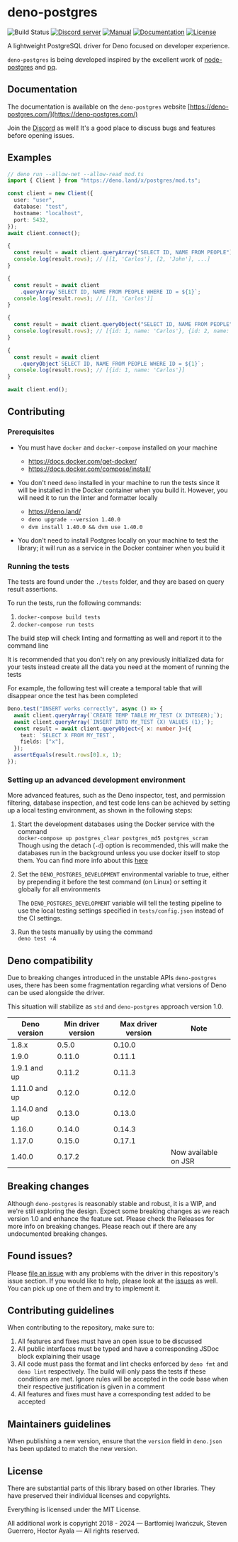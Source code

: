 # deno-postgres

![Build Status](https://img.shields.io/github/actions/workflow/status/denodrivers/postgres/ci.yml?branch=main&label=Build&logo=github&style=flat-square)
[![Discord server](https://img.shields.io/discord/768918486575480863?color=blue&label=Ask%20for%20help%20here&logo=discord&style=flat-square)](https://discord.gg/HEdTCvZUSf)
[![Manual](https://img.shields.io/github/v/release/denodrivers/postgres?color=orange&label=Manual&logo=deno&style=flat-square)](https://deno-postgres.com)
[![Documentation](https://img.shields.io/github/v/release/denodrivers/postgres?color=yellow&label=Documentation&logo=deno&style=flat-square)](https://doc.deno.land/https/deno.land/x/postgres/mod.ts)
[![License](https://img.shields.io/github/license/denodrivers/postgres?color=yellowgreen&label=License&style=flat-square)](LICENSE)

A lightweight PostgreSQL driver for Deno focused on developer experience.

`deno-postgres` is being developed inspired by the excellent work of
[node-postgres](https://github.com/brianc/node-postgres) and
[pq](https://github.com/lib/pq).

## Documentation

The documentation is available on the `deno-postgres` website
[https://deno-postgres.com/](https://deno-postgres.com/)

Join the [Discord](https://discord.gg/HEdTCvZUSf) as well! It's a good place to
discuss bugs and features before opening issues.

## Examples

```ts
// deno run --allow-net --allow-read mod.ts
import { Client } from "https://deno.land/x/postgres/mod.ts";

const client = new Client({
  user: "user",
  database: "test",
  hostname: "localhost",
  port: 5432,
});
await client.connect();

{
  const result = await client.queryArray("SELECT ID, NAME FROM PEOPLE");
  console.log(result.rows); // [[1, 'Carlos'], [2, 'John'], ...]
}

{
  const result = await client
    .queryArray`SELECT ID, NAME FROM PEOPLE WHERE ID = ${1}`;
  console.log(result.rows); // [[1, 'Carlos']]
}

{
  const result = await client.queryObject("SELECT ID, NAME FROM PEOPLE");
  console.log(result.rows); // [{id: 1, name: 'Carlos'}, {id: 2, name: 'Johnru'}, ...]
}

{
  const result = await client
    .queryObject`SELECT ID, NAME FROM PEOPLE WHERE ID = ${1}`;
  console.log(result.rows); // [{id: 1, name: 'Carlos'}]
}

await client.end();
```

## Contributing

### Prerequisites

- You must have `docker` and `docker-compose` installed on your machine

  - https://docs.docker.com/get-docker/
  - https://docs.docker.com/compose/install/

- You don't need `deno` installed in your machine to run the tests since it will
  be installed in the Docker container when you build it. However, you will need
  it to run the linter and formatter locally

  - https://deno.land/
  - `deno upgrade --version 1.40.0`
  - `dvm install 1.40.0 && dvm use 1.40.0`

- You don't need to install Postgres locally on your machine to test the
  library; it will run as a service in the Docker container when you build it

### Running the tests

The tests are found under the `./tests` folder, and they are based on query
result assertions.

To run the tests, run the following commands:

1. `docker-compose build tests`
2. `docker-compose run tests`

The build step will check linting and formatting as well and report it to the
command line

It is recommended that you don't rely on any previously initialized data for
your tests instead create all the data you need at the moment of running the
tests

For example, the following test will create a temporal table that will disappear
once the test has been completed

```ts
Deno.test("INSERT works correctly", async () => {
  await client.queryArray(`CREATE TEMP TABLE MY_TEST (X INTEGER);`);
  await client.queryArray(`INSERT INTO MY_TEST (X) VALUES (1);`);
  const result = await client.queryObject<{ x: number }>({
    text: `SELECT X FROM MY_TEST`,
    fields: ["x"],
  });
  assertEquals(result.rows[0].x, 1);
});
```

### Setting up an advanced development environment

More advanced features, such as the Deno inspector, test, and permission
filtering, database inspection, and test code lens can be achieved by setting up
a local testing environment, as shown in the following steps:

1. Start the development databases using the Docker service with the command\
   `docker-compose up postgres_clear postgres_md5 postgres_scram`\
   Though using the detach (`-d`) option is recommended, this will make the
   databases run in the background unless you use docker itself to stop them.
   You can find more info about this
   [here](https://docs.docker.com/compose/reference/up)
2. Set the `DENO_POSTGRES_DEVELOPMENT` environmental variable to true, either by
   prepending it before the test command (on Linux) or setting it globally for
   all environments

   The `DENO_POSTGRES_DEVELOPMENT` variable will tell the testing pipeline to
   use the local testing settings specified in `tests/config.json` instead of
   the CI settings.

3. Run the tests manually by using the command\
   `deno test -A`

## Deno compatibility

Due to breaking changes introduced in the unstable APIs `deno-postgres` uses,
there has been some fragmentation regarding what versions of Deno can be used
alongside the driver.

This situation will stabilize as `std` and `deno-postgres` approach version 1.0.

| Deno version  | Min driver version | Max driver version | Note                 |
| ------------- | ------------------ | ------------------ | -------------------- |
| 1.8.x         | 0.5.0              | 0.10.0             |                      |
| 1.9.0         | 0.11.0             | 0.11.1             |                      |
| 1.9.1 and up  | 0.11.2             | 0.11.3             |                      |
| 1.11.0 and up | 0.12.0             | 0.12.0             |                      |
| 1.14.0 and up | 0.13.0             | 0.13.0             |                      |
| 1.16.0        | 0.14.0             | 0.14.3             |                      |
| 1.17.0        | 0.15.0             | 0.17.1             |                      |
| 1.40.0        | 0.17.2             |                    | Now available on JSR |

## Breaking changes

Although `deno-postgres` is reasonably stable and robust, it is a WIP, and we're
still exploring the design. Expect some breaking changes as we reach version 1.0
and enhance the feature set. Please check the Releases for more info on breaking
changes. Please reach out if there are any undocumented breaking changes.

## Found issues?

Please
[file an issue](https://github.com/denodrivers/postgres/issues/new/choose) with
any problems with the driver in this repository's issue section. If you would
like to help, please look at the
[issues](https://github.com/denodrivers/postgres/issues) as well. You can pick
up one of them and try to implement it.

## Contributing guidelines

When contributing to the repository, make sure to:

1. All features and fixes must have an open issue to be discussed
2. All public interfaces must be typed and have a corresponding JSDoc block
   explaining their usage
3. All code must pass the format and lint checks enforced by `deno fmt` and
   `deno lint` respectively. The build will only pass the tests if these
   conditions are met. Ignore rules will be accepted in the code base when their
   respective justification is given in a comment
4. All features and fixes must have a corresponding test added to be accepted

## Maintainers guidelines

When publishing a new version, ensure that the `version` field in `deno.json`
has been updated to match the new version.

## License

There are substantial parts of this library based on other libraries. They have
preserved their individual licenses and copyrights.

Everything is licensed under the MIT License.

All additional work is copyright 2018 - 2024 — Bartłomiej Iwańczuk, Steven
Guerrero, Hector Ayala — All rights reserved.

